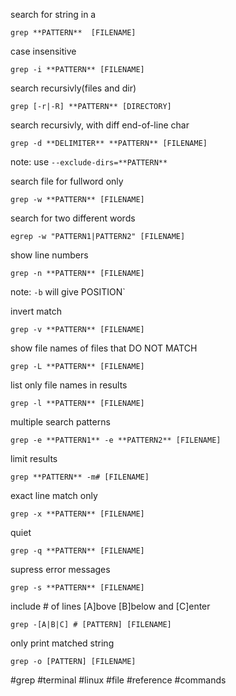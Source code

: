 search for string in a 
```console
grep **PATTERN**  [FILENAME]
```
case insensitive
```console
grep -i **PATTERN** [FILENAME]
```

search recursivly(files and dir)
```console
grep [-r|-R] **PATTERN** [DIRECTORY] 
```

search recursivly, with diff end-of-line char
```console
grep -d **DELIMITER** **PATTERN** [FILENAME]
```
note: use `--exclude-dirs=**PATTERN**`

search file for fullword only
```console
grep -w **PATTERN** [FILENAME]
```

search for two different words
```console
egrep -w "PATTERN1|PATTERN2" [FILENAME] 
```

show line numbers
```console
grep -n **PATTERN** [FILENAME]
```
note: `-b` will give POSITION`

invert match
```console
grep -v **PATTERN** [FILENAME]
```

show file names of files that DO NOT MATCH
```console
grep -L **PATTERN** [FILENAME]
```


list only file names in results
```console
grep -l **PATTERN** [FILENAME]
```

multiple search patterns
```console
grep -e **PATTERN1** -e **PATTERN2** [FILENAME]
```

limit results
```console
grep **PATTERN** -m# [FILENAME]
```

exact line match only
```console
grep -x **PATTERN** [FILENAME]
```

quiet
```console
grep -q **PATTERN** [FILENAME]
```

supress error messages
```console
grep -s **PATTERN** [FILENAME]
```

include # of lines [A]bove [B]below and [C]enter
```console
grep -[A|B|C] # [PATTERN] [FILENAME]
```

only print matched string
```console
grep -o [PATTERN] [FILENAME]
```

#grep #terminal #linux #file #reference #commands 